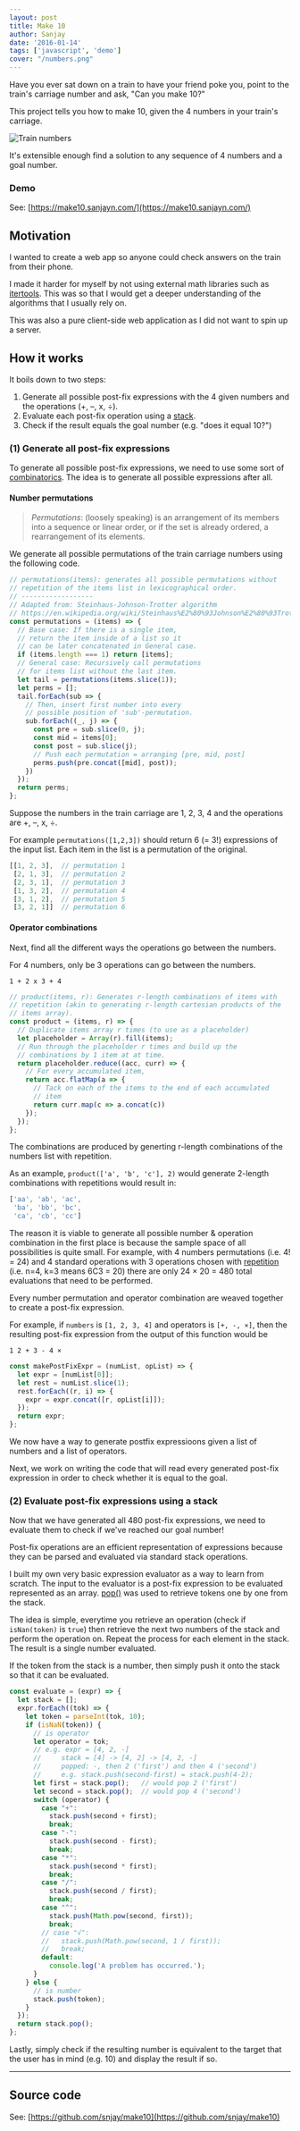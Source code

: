 ```yaml
---
layout: post
title: Make 10
author: Sanjay
date: '2016-01-14'
tags: ['javascript', 'demo']
cover: "/numbers.png"
---
```


Have you ever sat down on a train to have your friend poke you, point to the train's carriage number and ask, "Can you make 10?"

This project tells you how to make 10, given the 4 numbers in your train's carriage.

![Train numbers](/numbers.png)

It's extensible enough find a solution to any sequence of 4 numbers and a goal number.

### Demo

See: [https://make10.sanjayn.com/](https://make10.sanjayn.com/)

## Motivation

I wanted to create a web app so anyone could check answers on the train from their phone.

I made it harder for myself by not using external math libraries such as [itertools](https://docs.python.org/3/library/itertools.html). This was so that I would get a deeper understanding of the algorithms that I usually rely on.

This was also a pure client-side web application as I did not want to spin up a server.

## How it works

It boils down to two steps:

1. Generate all possible post-fix expressions with the 4 given numbers and the operations (+, –, x, ÷).
2. Evaluate each post-fix operation using a [stack](https://en.wikipedia.org/wiki/Stack_(abstract_data_type)).
3. Check if the result equals the goal number (e.g. "does it equal 10?")

### (1) Generate all post-fix expressions

To generate all possible post-fix expressions, we need to use some sort of [combinatorics](https://en.wikipedia.org/wiki/Combinatorics). The idea is to generate all possible expressions after all.

#### Number permutations

> *Permutations*: (loosely speaking) is an arrangement of its members into a sequence or linear order, or if the set is already ordered, a rearrangement of its elements. 

We generate all possible permutations of the train carriage numbers using the following code.

```javascript
// permutations(items): generates all possible permutations without
// repetition of the items list in lexicographical order.
// ------------------
// Adapted from: Steinhaus-Johnson-Trotter algorithm
// https://en.wikipedia.org/wiki/Steinhaus%E2%80%93Johnson%E2%80%93Trotter_algorithm
const permutations = (items) => {
  // Base case: If there is a single item,
  // return the item inside of a list so it
  // can be later concatenated in General case.
  if (items.length === 1) return [items];
  // General case: Recursively call permutations
  // for items list without the last item.
  let tail = permutations(items.slice(1));
  let perms = [];
  tail.forEach(sub => {
    // Then, insert first number into every
    // possible position of 'sub'-permutation.
    sub.forEach((_, j) => {
      const pre = sub.slice(0, j);
      const mid = items[0];
      const post = sub.slice(j);
      // Push each permutation = arranging [pre, mid, post]
      perms.push(pre.concat([mid], post));
    })
  });
  return perms;
};
```

Suppose the numbers in the train carriage are 1, 2, 3, 4 and the operations are +, –, x, ÷.

For example `permutations([1,2,3])` should return 6 (= 3!) expressions of the input list. Each item in the list is a permutation of the original.

```javascript
[[1, 2, 3],  // permutation 1
 [2, 1, 3],  // permutation 2
 [2, 3, 1],  // permutation 3
 [1, 3, 2],  // permutation 4
 [3, 1, 2],  // permutation 5
 [3, 2, 1]]  // permutation 6
```

#### Operator combinations

Next, find all the different ways the operations go between the numbers.

For 4 numbers, only be 3 operations can go between the numbers.

```plain
1 + 2 x 3 + 4
```

```javascript
// product(items, r): Generates r-length combinations of items with
// repetition (akin to generating r-length cartesian products of the
// items array).
const product = (items, r) => {
  // Duplicate items array r times (to use as a placeholder)
  let placeholder = Array(r).fill(items);
  // Run through the placeholder r times and build up the
  // combinations by 1 item at at time.
  return placeholder.reduce((acc, curr) => {
    // For every accumulated item,
    return acc.flatMap(a => {
      // Tack on each of the items to the end of each accumulated
      // item
      return curr.map(c => a.concat(c))
    });
  });
};
```

The combinations are produced by generting r-length combinations of the numbers list with repetition. 

As an example, `product(['a', 'b', 'c'], 2)` would generate 2-length combinations with repetitions would result in:

```javascript
['aa', 'ab', 'ac',
 'ba', 'bb', 'bc',
 'ca', 'cb', 'cc']
```

The reason it is viable to generate all possible number & operation combination in the first place is because the sample space of all possibilities is quite small. For example, with 4 numbers permutations (i.e. 4! = 24) and 4 standard operations with 3 operations chosen with  [repetition](https://en.wikipedia.org/wiki/Combination#Number_of_combinations_with_repetition) (i.e. n=4, k=3 means 6C3 = 20) there are only 24 × 20 = 480  total evaluations that need to be performed.

Every number permutation and operator combination are weaved together to create a post-fix expression.

For example, if `numbers` is `[1, 2, 3, 4]` and operators is `[+, -, ×]`, then the resulting post-fix expression from the output of this function would be

```1 2 + 3 - 4 ×```

```javascript
const makePostFixExpr = (numList, opList) => {
  let expr = [numList[0]];
  let rest = numList.slice(1);
  rest.forEach((r, i) => {
    expr = expr.concat([r, opList[i]]);
  });
  return expr;
};
```

We now have a way to generate postfix expressioons given a list of numbers and a list of operators. 

Next, we work on writing the code that will read every generated post-fix expression in order to check whether it is equal to the goal.

### (2) Evaluate post-fix expressions using a stack

Now that we have generated all 480 post-fix expressions, we need to evaluate them to check if we've reached our goal number!

Post-fix operations are an efficient representation of expressions because they can be parsed and evaluated via standard stack operations.

I built my own very basic expression evaluator as a way to learn from scratch. The input to the evaluator is a post-fix expression to be evaluated represented as an array. [pop()](https://developer.mozilla.org/en-US/docs/Web/JavaScript/Reference/Global_Objects/Array/pop) was used to retrieve tokens one by one from the stack.

The idea is simple, everytime you retrieve an operation (check if `isNan(token)` is `true`) then retrieve the next two numbers of the stack and perform the operation on. Repeat the process for each element in the stack. The result is a single number evaluated.

If the token from the stack is a number, then simply push it onto the stack so that it can be evaluated.

```javascript
const evaluate = (expr) => {
  let stack = [];
  expr.forEach((tok) => {
    let token = parseInt(tok, 10);
    if (isNaN(token)) {
      // is operator
      let operator = tok;
      // e.g. expr = [4, 2, -]
      //     stack = [4] -> [4, 2] -> [4, 2, -]
      //     popped: -, then 2 ('first') and then 4 ('second')
      //     e.g. stack.push(second-first) = stack.push(4-2);
      let first = stack.pop();   // would pop 2 ('first')
      let second = stack.pop();  // would pop 4 ('second')
      switch (operator) {
        case "+":
          stack.push(second + first);
          break;
        case "-":
          stack.push(second - first);
          break;
        case "*":
          stack.push(second * first);
          break;
        case "/":
          stack.push(second / first);
          break;
        case "^":
          stack.push(Math.pow(second, first));
          break;
        // case "√":
        //   stack.push(Math.pow(second, 1 / first));
        //   break;
        default:
          console.log('A problem has occurred.');
      }
    } else {
      // is number
      stack.push(token);
    }
  });
  return stack.pop();
};
```

Lastly, simply check if the resulting number is equivalent to the target that the user has in mind (e.g. 10) and display the result if so.

---

## Source code

See: [https://github.com/snjay/make10](https://github.com/snjay/make10)
